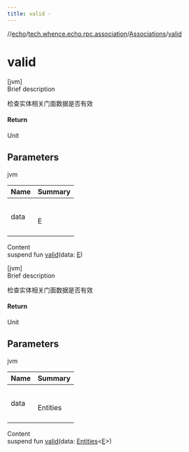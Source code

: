 ```yaml
---
title: valid -
---
```

//[echo](../../index.md)/[tech.whence.echo.rpc.association](../index.md)/[Associations](index.md)/[valid](valid.md)



# valid  
[jvm]  
Brief description  


检查实体相关门面数据是否有效



#### Return  


Unit



## Parameters  
  
jvm  
  
|  Name|  Summary| 
|---|---|
| data| <br><br>E<br><br>
  
  
Content  
suspend fun [valid](valid.md)(data: [E](index.md))  


[jvm]  
Brief description  


检查实体相关门面数据是否有效



#### Return  


Unit



## Parameters  
  
jvm  
  
|  Name|  Summary| 
|---|---|
| data| <br><br>Entities<E><br><br>
  
  
Content  
suspend fun [valid](valid.md)(data: [Entities](../../tech.whence.echo.dal.entity/-entities/index.md)<[E](index.md)>)  



